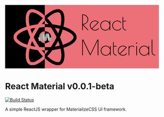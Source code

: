 <img src="public/img/logo.png"/>

# React Material v0.0.1-beta
[![Build Status](https://travis-ci.org/reactMaterial/react-material.svg?branch=master)](https://travis-ci.org/reactMaterial/react-material)

A simple ReactJS wrapper for MaterializeCSS UI framework.
